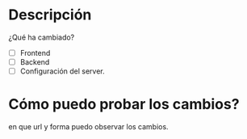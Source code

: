 # Descripción
¿Qué ha cambiado?

- [ ] Frontend
- [ ] Backend
- [ ] Configuración del server.

# Cómo puedo probar los cambios?
en que url y forma puedo observar los cambios.
